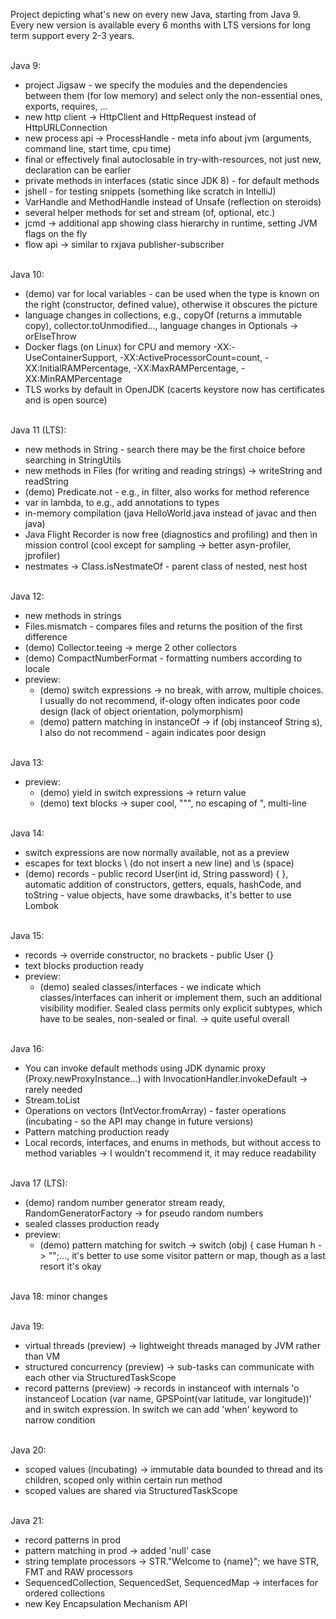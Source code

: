 Project depicting what's new on every new Java, starting from Java 9. Every new version is available every 6 months with LTS versions for long term support 
every 2-3 years. 

\
Java 9:
- project Jigsaw -  we specify the modules and the dependencies between them (for low memory) and select only the non-essential ones, exports, requires, ...
- new http client -> HttpClient and HttpRequest instead of HttpURLConnection
- new process api -> ProcessHandle - meta info about jvm (arguments, command line, start time, cpu time)
- final or effectively final autoclosable in try-with-resources, not just new, declaration can be earlier 
- private methods in interfaces (static since JDK 8) - for default methods
- jshell - for testing snippets (something like scratch in IntelliJ)
- VarHandle and MethodHandle instead of Unsafe (reflection on steroids)
- several helper methods for set and stream (of, optional, etc.)
- jcmd -> additional app showing class hierarchy in runtime, setting JVM flags on the fly
- flow api -> similar to rxjava publisher-subscriber

\
Java 10:
- (demo) var for local variables - can be used when the type is known on the right (constructor, defined value), otherwise it obscures the picture
- language changes in collections, e.g., copyOf (returns a immutable copy), collector.toUnmodified..., language changes in Optionals -> orElseThrow
- Docker flags (on Linux) for CPU and memory -XX:-UseContainerSupport, -XX:ActiveProcessorCount=count, -XX:InitialRAMPercentage, -XX:MaxRAMPercentage, -XX:MinRAMPercentage
- TLS works by default in OpenJDK (cacerts keystore now has certificates and is open source)

\
Java 11 (LTS):
- new methods in String - search there may be the first choice before searching in StringUtils
- new methods in Files (for writing and reading strings) -> writeString and readString
- (demo) Predicate.not - e.g., in filter, also works for method reference
- var in lambda, to e.g., add annotations to types
- in-memory compilation (java HelloWorld.java instead of javac and then java)
- Java Flight Recorder is now free (diagnostics and profiling) and then in mission control (cool except for sampling -> better asyn-profiler, jprofiler)
- nestmates -> Class.isNestmateOf - parent class of nested, nest host

\
Java 12:
- new methods in strings
- Files.mismatch - compares files and returns the position of the first difference
- (demo) Collector.teeing -> merge 2 other collectors
- (demo) CompactNumberFormat - formatting numbers according to locale
- preview:
  - (demo) switch expressions -> no break, with arrow, multiple choices. I usually do not recommend, if-ology often indicates poor code design (lack of object orientation, polymorphism)
  - (demo) pattern matching in instanceOf -> if (obj instanceof String s), I also do not recommend - again indicates poor design

\
Java 13:
- preview:
  - (demo) yield in switch expressions -> return value
  - (demo) text blocks -> super cool, """, no escaping of ", multi-line

\
Java 14:
- switch expressions are now normally available, not as a preview
- escapes for text blocks \ (do not insert a new line) and \s (space)
- (demo) records - public record User(int id, String password) { }, automatic addition of constructors, getters, equals, hashCode, and toString - value objects, have some drawbacks, it's better to use Lombok

\
Java 15:
- records -> override constructor, no brackets - public User {}
- text blocks production ready
- preview:
  - (demo) sealed classes/interfaces - we indicate which classes/interfaces can inherit or implement them, such an additional visibility modifier. Sealed class permits only explicit subtypes, which have to be seales, non-sealed or final. -> quite useful overall

\
Java 16:
- You can invoke default methods using JDK dynamic proxy (Proxy.newProxyInstance...) with InvocationHandler.invokeDefault -> rarely needed  
- Stream.toList  
- Operations on vectors (IntVector.fromArray) - faster operations (incubating - so the API may change in future versions)  
- Pattern matching production ready  
- Local records, interfaces, and enums in methods, but without access to method variables -> I wouldn't recommend it, it may reduce readability

\
Java 17 (LTS):
- (demo) random number generator stream ready, RandomGeneratorFactory -> for pseudo random numbers
- sealed classes production ready
- preview:
  - (demo) pattern matching for switch -> switch (obj) { case Human h -> "";..., it's better to use some visitor pattern or map, though as a last resort it's okay

\
Java 18: minor changes

\
Java 19:
- virtual threads (preview) -> lightweight threads managed by JVM rather than VM
- structured concurrency (preview) -> sub-tasks can communicate with each other via StructuredTaskScope
- record patterns (preview) -> records in instanceof with internals 'o instanceof Location (var name, GPSPoint(var latitude, var longitude))' and in switch expression. In switch we can add 'when' keyword to narrow condition

\
Java 20:
- scoped values (incubating) -> immutable data bounded to thread and its children, scoped only within certain run method
- scoped values are shared via StructuredTaskScope

\
Java 21:
- record patterns in prod
- pattern matching in prod -> added 'null' case
- string template processors -> STR."Welcome to \{name}"; we have STR, FMT and RAW processors
- SequencedCollection, SequencedSet, SequencedMap -> interfaces for ordered collections
- new Key Encapsulation Mechanism API 
